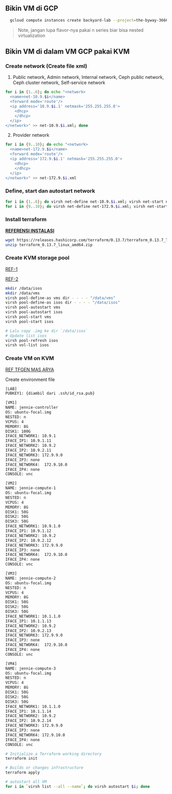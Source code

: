 ## Bikin VM di GCP
```bash
  gcloud compute instances create backyard-lab --project=the-byway-366616 --zone=us-central1-a --machine-type=n2-standard-8 --network-interface=address=34.72.70.87,network-tier=PREMIUM,subnet=default --maintenance-policy=MIGRATE --provisioning-model=STANDARD --service-account=568476732011-compute@developer.gserviceaccount.com --scopes=https://www.googleapis.com/auth/devstorage.read_only,https://www.googleapis.com/auth/logging.write,https://www.googleapis.com/auth/monitoring.write,https://www.googleapis.com/auth/servicecontrol,https://www.googleapis.com/auth/service.management.readonly,https://www.googleapis.com/auth/trace.append --tags=http-server,https-server --create-disk=auto-delete=yes,boot=yes,device-name=backyard-lab,image=projects/ubuntu-os-cloud/global/images/ubuntu-2004-focal-v20221018,mode=rw,size=550,type=projects/the-byway-366616/zones/us-central1-a/diskTypes/pd-standard --no-shielded-secure-boot --shielded-vtpm --shielded-integrity-monitoring --reservation-affinity=any --enable-nested-virtualization
```
> Note, jangan lupa flavor-nya pakai n series biar bisa nested virtualization

## Bikin VM di dalam VM GCP pakai KVM
### Create network (Create file xml)
1. Public network, Admin network, Internal network, Ceph public network, Ceph cluster network, Self-service network
```bash
for i in {1..6}; do echo "<network>
  <name>net-10.9.$i</name>
  <forward mode='route'/>
  <ip address='10.9.$i.1' netmask='255.255.255.0'>
    <dhcp>
    </dhcp>
  </ip>
</network>" >> net-10.9.$i.xml; done
```

2. Provider network
```bash
for i in {9..10}; do echo "<network>
  <name>net-172.9.$i</name>
  <forward mode='route'/>
  <ip address='172.9.$i.1' netmask='255.255.255.0'>
    <dhcp>
    </dhcp>
  </ip>
</network>" >> net-172.9.$i.xml
```

### Define, start dan autostart network 
```bash
for i in {1..6}; do virsh net-define net-10.9.$i.xml; virsh net-start net-10.9.$i; virsh net-autostart net-10.9.$i; done
for i in {9..10}; do virsh net-define net-172.9.$i.xml; virsh net-start net-172.9.$i; virsh net-autostart net-172.9.$i; done
```

### Install terraform
**[REFERENSI INSTALASI](https://developer.hashicorp.com/terraform/tutorials/aws-get-started/install-cli)**

```bash
wget https://releases.hashicorp.com/terraform/0.13.7/terraform_0.13.7_linux_amd64.zip
unzip terraform_0.13.7_linux_amd64.zip
```

### Create KVM storage pool
[REF-1](https://book.btech.id/books/setup-server/page/setup-lab) 

[REF-2](https://book.btech.id/books/btech/page/setup-kvm-host-lab-btech)

```bash 
mkdir /data/isos
mkdir /data/vms
virsh pool-define-as vms dir - - - - "/data/vms"
virsh pool-define-as isos dir - - - - "/data/isos"
virsh pool-autostart vms
virsh pool-autostart isos
virsh pool-start vms
virsh pool-start isos

# Lalu copy .img ke dir `/data/isos`
# Update list isos
virsh pool-refresh isos
virsh vol-list isos
```

### Create VM on KVM
[REF TFGEN MAS ARYA](https://go.btech.id/arya/tfgen)

Create environment file
```bash
[LAB]
PUBKEY1: {diambil dari .ssh/id_rsa.pub}

[VM1]
NAME: jennie-controller
OS: ubuntu-focal.img
NESTED: n
VCPUS: 4
MEMORY: 8G
DISK1: 100G
IFACE_NETWORK1: 10.9.1
IFACE_IP1: 10.9.1.11
IFACE_NETWORK2: 10.9.2
IFACE_IP2: 10.9.2.11
IFACE_NETWORK3: 172.9.9.0
IFACE_IP3: none
IFACE_NETWORK4:  172.9.10.0
IFACE_IP4: none
CONSOLE: vnc

[VM2]
NAME: jennie-compute-1
OS: ubuntu-focal.img
NESTED: n
VCPUS: 4
MEMORY: 8G
DISK1: 50G
DISK2: 50G
DISK3: 50G
IFACE_NETWORK1: 10.9.1.0
IFACE_IP1: 10.9.1.12
IFACE_NETWORK2: 10.9.2
IFACE_IP2: 10.9.2.12
IFACE_NETWORK3: 172.9.9.0
IFACE_IP3: none
IFACE_NETWORK4:  172.9.10.0
IFACE_IP4: none
CONSOLE: vnc

[VM3]
NAME: jennie-compute-2
OS: ubuntu-focal.img
NESTED: n
VCPUS: 4
MEMORY: 8G
DISK1: 50G
DISK2: 50G
DISK3: 50G
IFACE_NETWORK1: 10.1.1.0
IFACE_IP1: 10.1.1.13
IFACE_NETWORK2: 10.9.2
IFACE_IP2: 10.9.2.13
IFACE_NETWORK3: 172.9.9.0
IFACE_IP3: none
IFACE_NETWORK4:  172.9.10.0
IFACE_IP4: none
CONSOLE: vnc

[VM4]
NAME: jennie-compute-3
OS: ubuntu-focal.img
NESTED: n
VCPUS: 4
MEMORY: 8G
DISK1: 50G
DISK2: 50G
DISK3: 50G
IFACE_NETWORK1: 10.1.1.0
IFACE_IP1: 10.1.1.14
IFACE_NETWORK2: 10.9.2
IFACE_IP2: 10.9.2.14
IFACE_NETWORK3: 172.9.9.0
IFACE_IP3: none
IFACE_NETWORK4: 172.9.10.0
IFACE_IP4: none
CONSOLE: vnc
```
```bash
# Initialize a Terraform working directory
terraform init

# Builds or changes infrastructure
terraform apply

# autostart all VM
for i in `virsh list --all --name`; do virsh autostart $i; done
```
